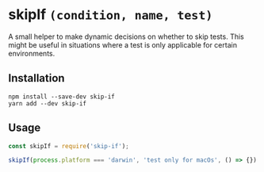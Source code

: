 # skipIf `(condition, name, test)`

A small helper to make dynamic decisions on whether to skip tests. This might be useful
in situations where a test is only applicable for certain environments.

## Installation

```
npm install --save-dev skip-if
yarn add --dev skip-if
```

## Usage

```js
const skipIf = require('skip-if');

skipIf(process.platform === 'darwin', 'test only for macOs', () => {})
```
